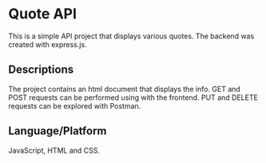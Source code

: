 # Quote API

This is a simple API project that displays various quotes. The backend was created with express.js.

## Descriptions

The project contains an html document that displays the info. GET and POST requests can be performed using with the frontend. PUT and DELETE requests can be explored with Postman.

## Language/Platform

JavaScript, HTML and CSS.
